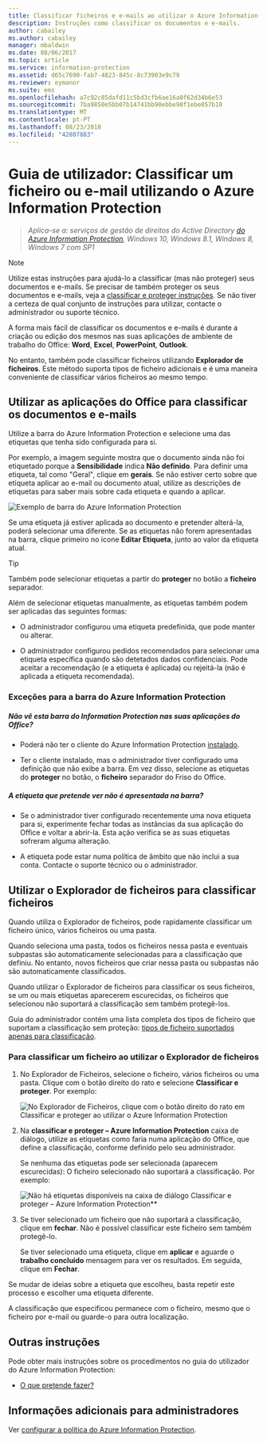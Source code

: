```yaml
---
title: Classificar ficheiros e e-mails ao utilizar o Azure Information Protection
description: Instruções como classificar os documentos e e-mails.
author: cabailey
ms.author: cabailey
manager: mbaldwin
ms.date: 08/06/2017
ms.topic: article
ms.service: information-protection
ms.assetid: d65c7690-fab7-4823-845c-8c73903e9c79
ms.reviewer: eymanor
ms.suite: ems
ms.openlocfilehash: a7c92c85dafd11c5bd3cfb6ae16a0f62d34b6e53
ms.sourcegitcommit: 7ba9850e5bb07b14741bb90ebbe98f1ebe057b10
ms.translationtype: MT
ms.contentlocale: pt-PT
ms.lasthandoff: 08/23/2018
ms.locfileid: "42807883"
---
```

# <a name="user-guide-classify-a-file-or-email-by-using-azure-information-protection"></a>Guia de utilizador: Classificar um ficheiro ou e-mail utilizando o Azure Information Protection

>*Aplica-se a: serviços de gestão de direitos do Active Directory [do Azure Information Protection](https://azure.microsoft.com/pricing/details/information-protection), Windows 10, Windows 8.1, Windows 8, Windows 7 com SP1*

> [!NOTE]
> Utilize estas instruções para ajudá-lo a classificar (mas não proteger) seus documentos e e-mails. Se precisar de também proteger os seus documentos e e-mails, veja a [classificar e proteger instruções](client-classify-protect.md). Se não tiver a certeza de qual conjunto de instruções para utilizar, contacte o administrador ou suporte técnico.

A forma mais fácil de classificar os documentos e e-mails é durante a criação ou edição dos mesmos nas suas aplicações de ambiente de trabalho do Office: **Word**, **Excel**, **PowerPoint**,  **Outlook**. 

No entanto, também pode classificar ficheiros utilizando **Explorador de ficheiros**. Este método suporta tipos de ficheiro adicionais e é uma maneira conveniente de classificar vários ficheiros ao mesmo tempo. 

## <a name="using-office-apps-to-classify-your-documents-and-emails"></a>Utilizar as aplicações do Office para classificar os documentos e e-mails

Utilize a barra do Azure Information Protection e selecione uma das etiquetas que tenha sido configurada para si. 

Por exemplo, a imagem seguinte mostra que o documento ainda não foi etiquetado porque a **Sensibilidade** indica **Não definido**. Para definir uma etiqueta, tal como "Geral", clique em **gerais**. Se não estiver certo sobre que etiqueta aplicar ao e-mail ou documento atual, utilize as descrições de etiquetas para saber mais sobre cada etiqueta e quando a aplicar. 

![Exemplo de barra do Azure Information Protection](../media/info-protect-bar-not-set-callout.png)

Se uma etiqueta já estiver aplicada ao documento e pretender alterá-la, poderá selecionar uma diferente. Se as etiquetas não forem apresentadas na barra, clique primeiro no ícone **Editar Etiqueta**, junto ao valor da etiqueta atual.

> [!TIP]
> Também pode selecionar etiquetas a partir do **proteger** no botão a **ficheiro** separador.

Além de selecionar etiquetas manualmente, as etiquetas também podem ser aplicadas das seguintes formas:

- O administrador configurou uma etiqueta predefinida, que pode manter ou alterar.

- O administrador configurou pedidos recomendados para selecionar uma etiqueta específica quando são detetados dados confidenciais. Pode aceitar a recomendação (e a etiqueta é aplicada) ou rejeitá-la (não é aplicada a etiqueta recomendada).

### <a name="exceptions-for-the-azure-information-protection-bar"></a>Exceções para a barra do Azure Information Protection 

##### <a name="dont-see-this-information-protection-bar-in-your-office-apps"></a>Não vê esta barra do Information Protection nas suas aplicações do Office?

- Poderá não ter o cliente do Azure Information Protection [instalado](install-client-app.md).

- Ter o cliente instalado, mas o administrador tiver configurado uma definição que não exibe a barra. Em vez disso, selecione as etiquetas do **proteger** no botão, o **ficheiro** separador do Friso do Office. 

##### <a name="is-the-label-that-you-expect-to-see-not-displayed-on-the-bar"></a>A etiqueta que pretende ver não é apresentada na barra? 

- Se o administrador tiver configurado recentemente uma nova etiqueta para si, experimente fechar todas as instâncias da sua aplicação do Office e voltar a abrir-la. Esta ação verifica se as suas etiquetas sofreram alguma alteração.

- A etiqueta pode estar numa política de âmbito que não inclui a sua conta. Contacte o suporte técnico ou o administrador.


## <a name="using-file-explorer-to-classify-files"></a>Utilizar o Explorador de ficheiros para classificar ficheiros

Quando utiliza o Explorador de ficheiros, pode rapidamente classificar um ficheiro único, vários ficheiros ou uma pasta. 

Quando seleciona uma pasta, todos os ficheiros nessa pasta e eventuais subpastas são automaticamente selecionadas para a classificação que definiu. No entanto, novos ficheiros que criar nessa pasta ou subpastas não são automaticamente classificados.

Quando utilizar o Explorador de ficheiros para classificar os seus ficheiros, se um ou mais etiquetas aparecerem escurecidas, os ficheiros que selecionou não suportará a classificação sem também protegê-los.

Guia do administrador contém uma lista completa dos tipos de ficheiro que suportam a classificação sem proteção: [tipos de ficheiro suportados apenas para classificação](client-admin-guide-file-types.md#file-types-supported-for-classification-only).

### <a name="to-classify-a-file-by-using-file-explorer"></a>Para classificar um ficheiro ao utilizar o Explorador de ficheiros

1. No Explorador de Ficheiros, selecione o ficheiro, vários ficheiros ou uma pasta. Clique com o botão direito do rato e selecione **Classificar e proteger**. Por exemplo:
    
    ![No Explorador de Ficheiros, clique com o botão direito do rato em Classificar e proteger ao utilizar o Azure Information Protection](../media/right-click-classify-protect-folder.png)

2. Na **classificar e proteger – Azure Information Protection** caixa de diálogo, utilize as etiquetas como faria numa aplicação do Office, que define a classificação, conforme definido pelo seu administrador. 
    
    Se nenhuma das etiquetas pode ser selecionada (aparecem escurecidas): O ficheiro selecionado não suportará a classificação. Por exemplo:
    
    ![Não há etiquetas disponíveis na caixa de diálogo Classificar e proteger – Azure Information Protection**](../media/info-protect-dialog-labels-dimmed.png)

3. Se tiver selecionado um ficheiro que não suportará a classificação, clique em **fechar**. Não é possível classificar este ficheiro sem também protegê-lo.
    
    Se tiver selecionado uma etiqueta, clique em **aplicar** e aguarde o **trabalho concluído** mensagem para ver os resultados. Em seguida, clique em **Fechar**.

Se mudar de ideias sobre a etiqueta que escolheu, basta repetir este processo e escolher uma etiqueta diferente.

A classificação que especificou permanece com o ficheiro, mesmo que o ficheiro por e-mail ou guarde-o para outra localização. 
## <a name="other-instructions"></a>Outras instruções
Pode obter mais instruções sobre os procedimentos no guia do utilizador do Azure Information Protection:

- [O que pretende fazer?](client-user-guide.md#what-do-you-want-to-do)

## <a name="additional-information-for-administrators"></a>Informações adicionais para administradores    
Ver [configurar a política do Azure Information Protection](../configure-policy.md).

